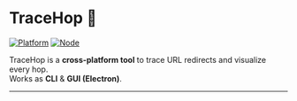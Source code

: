# TraceHop 🚀

[![Platform](https://img.shields.io/badge/platform-Windows%20%7C%20Mac%20%7C%20Linux-blue)](#)
[![Node](https://img.shields.io/badge/node-%3E%3D16-green)](#)

TraceHop is a **cross-platform tool** to trace URL redirects and visualize every hop.  
Works as **CLI** & **GUI (Electron)**.

---
